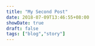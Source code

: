 ```yaml
---
title: "My Second Post"
date: 2018-07-09T13:46:55+08:00
showDate: true
draft: false
tags: ["blog","story"]
---
```


